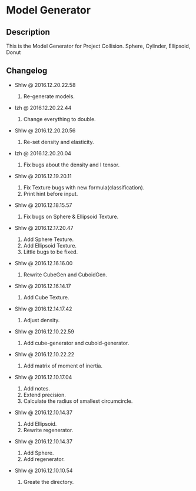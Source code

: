 # Model Generator

## Description

This is the Model Generator for Project Collision.
Sphere, Cylinder, Ellipsoid, Donut

## Changelog

* Shlw @ 2016.12.20.22.58
  1. Re-generate models.

* lzh @ 2016.12.20.22.44
  1. Change everything to double.

* Shlw @ 2016.12.20.20.56
  1. Re-set density and elasticity.

* lzh @ 2016.12.20.20.04
  1. Fix bugs about the density and I tensor.

* Shlw @ 2016.12.19.20.11
  1. Fix Texture bugs with new formula(classification).
  2. Print hint before input.

* Shlw @ 2016.12.18.15.57
  1. Fix bugs on Sphere & Ellipsoid Texture.

* Shlw @ 2016.12.17.20.47
  1. Add Sphere Texture.
  2. Add Ellipsoid Texture.
  3. Little bugs to be fixed.

* Shlw @ 2016.12.16.16.00
  1. Rewrite CubeGen and CuboidGen.

* Shlw @ 2016.12.16.14.17
  1. Add Cube Texture.

* Shlw @ 2016.12.14.17.42
  1. Adjust density.

* Shlw @ 2016.12.10.22.59
  1. Add cube-generator and cuboid-generator.

* Shlw @ 2016.12.10.22.22
  1. Add matrix of moment of inertia.

* Shlw @ 2016.12.10.17.04
  1. Add notes.
  2. Extend precision.
  3. Calculate the radius of smallest circumcircle.

* Shlw @ 2016.12.10.14.37
  1. Add Ellipsoid.
  2. Rewrite regenerator.

* Shlw @ 2016.12.10.14.37
  1. Add Sphere.
  2. Add regenerator.

* Shlw @ 2016.12.10.10.54
  1. Greate the directory.
